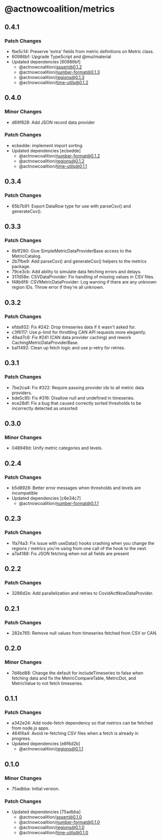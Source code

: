 # @actnowcoalition/metrics

## 0.4.1

### Patch Changes

- fbe5c14: Preserve 'extra' fields from metric definitions on Metric class.
- 60986bf: Upgrade TypeScript and @mui/material
- Updated dependencies [60986bf]
  - @actnowcoalition/assert@0.1.2
  - @actnowcoalition/number-format@0.1.3
  - @actnowcoalition/regions@0.1.3
  - @actnowcoalition/time-utils@0.1.2

## 0.4.0

### Minor Changes

- d69f828: Add JSON record data provider

### Patch Changes

- ecbedde: implement import sorting
- Updated dependencies [ecbedde]
  - @actnowcoalition/number-format@0.1.2
  - @actnowcoalition/regions@0.1.2
  - @actnowcoalition/time-utils@0.1.1

## 0.3.4

### Patch Changes

- 65b7b91: Export DataRow type for use with parseCsv() and generateCsv().

## 0.3.3

### Patch Changes

- 6b1f290: Give SimpleMetricDataProviderBase access to the MetricCatalog.
- 2b7fbe9: Add parseCsv() and generateCsv() helpers to the metrics package.
- 79ce3cb: Add ability to simulate data fetching errors and delays.
- 317d58e: CSVDataProvider: Fix handling of missing values in CSV files.
- f48b6f8: CSVMetricDataProvider: Log warning if there are any unknown region IDs. Throw error if they're all unknown.

## 0.3.2

### Patch Changes

- efda932: Fix #242: Drop timeseries data if it wasn't asked for.
- c3f6117: Use p-limit for throttling CAN API requests more elegantly.
- 49ad7c8: Fix #241 (CAN data provider caching) and rework CachingMetricDataProviderBase.
- ba11492: Clean up fetch logic and use p-retry for retries.

## 0.3.1

### Patch Changes

- 7be2ca4: Fix #322: Require passing provider ids to all metric data providers.
- bde5c85: Fix #316: Disallow null and undefined in timeseries.
- ece28df: Fix a bug that caused correctly sorted thresholds to be incorrectly detected as unsorted

## 0.3.0

### Minor Changes

- 048949d: Unify metric categories and levels.

## 0.2.4

### Patch Changes

- b5d8928: Better error messages when thresholds and levels are incompatible
- Updated dependencies [c6e34c7]
  - @actnowcoalition/number-format@0.1.1

## 0.2.3

### Patch Changes

- 1fa74a3: Fix issue with useData() hooks crashing when you change the regions / metrics you're using from one call of the hook to the next.
- a7a4188: Fix JSON fetching when not all fields are present

## 0.2.2

### Patch Changes

- 3286d2e: Add parallelization and retries to CovidActNowDataProvider.

## 0.2.1

### Patch Changes

- 282e765: Remove null values from timeseries fetched from CSV or CAN.

## 0.2.0

### Minor Changes

- 7d4bd88: Change the default for includeTimeseries to false when fetching data and fix the MetricCompareTable, MetricDot, and MetricValue to not fetch timeseries.

## 0.1.1

### Patch Changes

- a342e24: Add node-fetch dependency so that metrics can be fetched from node.js apps.
- 464f4a4: Avoid re-fetching CSV files when a fetch is already in progress.
- Updated dependencies [e8f6d2b]
  - @actnowcoalition/regions@0.1.1

## 0.1.0

### Minor Changes

- 75adbba: Initial version.

### Patch Changes

- Updated dependencies [75adbba]
  - @actnowcoalition/assert@0.1.0
  - @actnowcoalition/number-format@0.1.0
  - @actnowcoalition/regions@0.1.0
  - @actnowcoalition/time-utils@0.1.0

